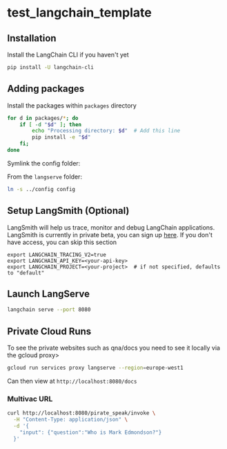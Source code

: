 # test_langchain_template

## Installation

Install the LangChain CLI if you haven't yet

```bash
pip install -U langchain-cli
```

## Adding packages

Install the packages within `packages` directory

```bash
for d in packages/*; do 
    if [ -d "$d" ]; then 
        echo "Processing directory: $d"  # Add this line
        pip install -e "$d" 
    fi; 
done
```

Symlink the config folder:

From the `langserve` folder:

```bash
ln -s ../config config
```



## Setup LangSmith (Optional)
LangSmith will help us trace, monitor and debug LangChain applications. 
LangSmith is currently in private beta, you can sign up [here](https://smith.langchain.com/). 
If you don't have access, you can skip this section


```shell
export LANGCHAIN_TRACING_V2=true
export LANGCHAIN_API_KEY=<your-api-key>
export LANGCHAIN_PROJECT=<your-project>  # if not specified, defaults to "default"
```

## Launch LangServe

```bash
langchain serve --port 8080
```

## Private Cloud Runs

To see the private websites such as qna/docs you need to see it locally via the gcloud proxy>

```sh
gcloud run services proxy langserve --region=europe-west1
```

Can then view at `http://localhost:8080/docs`

### Multivac URL

```bash
curl http://localhost:8080/pirate_speak/invoke \
  -H "Content-Type: application/json" \
  -d '{
    "input": {"question":"Who is Mark Edmondson?"}
  }'

```
